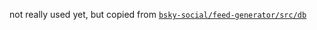 not really used yet, but copied from [`bsky-social/feed-generator/src/db`](https://github.com/bluesky-social/feed-generator/tree/main/src/db)
